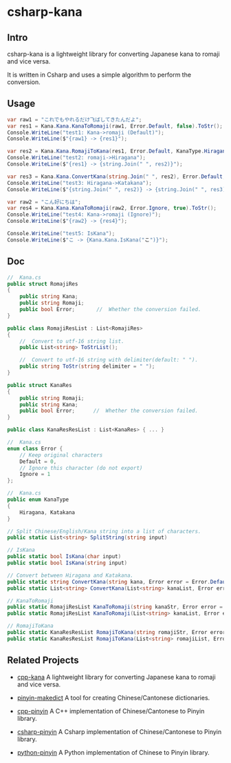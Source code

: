 # csharp-kana

## Intro

csharp-kana is a lightweight library for converting Japanese kana to romaji and vice versa.

It is written in Csharp and uses a simple algorithm to perform the conversion.

## Usage

```csharp
var raw1 = "これでもやれるだけ飞ばしてきたんだよ";
var res1 = Kana.Kana.KanaToRomaji(raw1, Error.Default, false).ToStr();
Console.WriteLine("test1: Kana->romaji (Default)");
Console.WriteLine($"{raw1} -> {res1}");

var res2 = Kana.Kana.RomajiToKana(res1, Error.Default, KanaType.Hiragana).ToStrList();
Console.WriteLine("test2: romaji->Hiragana");
Console.WriteLine($"{res1} -> {string.Join(" ", res2)}");

var res3 = Kana.Kana.ConvertKana(string.Join(" ", res2), Error.Default, KanaType.Katakana);
Console.WriteLine("test3: Hiragana->Katakana");
Console.WriteLine($"{string.Join(" ", res2)} -> {string.Join(" ", res3)}");

var raw2 = "こん好にちは";
var res4 = Kana.Kana.KanaToRomaji(raw2, Error.Ignore, true).ToStr();
Console.WriteLine("test4: Kana->romaji (Ignore)");
Console.WriteLine($"{raw2} -> {res4}");

Console.WriteLine("test5: IsKana");
Console.WriteLine($"こ -> {Kana.Kana.IsKana("こ")}");
```

## Doc

```csharp
//  Kana.cs
public struct RomajiRes
{
    public string Kana;
    public string Romaji;
    public bool Error;       //  Whether the conversion failed.
}

public class RomajiResList : List<RomajiRes>
{
    //  Convert to utf-16 string list.
    public List<string> ToStrList();

    //  Convert to utf-16 string with delimiter(default: " ").
    public string ToStr(string delimiter = " ");
}

public struct KanaRes
{
    public string Romaji;
    public string Kana;
    public bool Error;      //  Whether the conversion failed.
}

public class KanaResResList : List<KanaRes> { ... }

//  Kana.cs
enum class Error {
    // Keep original characters
    Default = 0,
    // Ignore this character (do not export)
    Ignore = 1
};

//  Kana.cs
public enum KanaType
{
    Hiragana, Katakana
}

// Split Chinese/English/Kana string into a list of characters.
public static List<string> SplitString(string input)

// IsKana
public static bool IsKana(char input)
public static bool IsKana(string input)

// Convert between Hiragana and Katakana.
public static string ConvertKana(string kana, Error error = Error.Default, KanaType kanaType = KanaType.Hiragana)
public static List<string> ConvertKana(List<string> kanaList, Error error = Error.Default, KanaType kanaType = KanaType.Hiragana)

// KanaToRomaji
public static RomajiResList KanaToRomaji(string kanaStr, Error error = Error.Default, bool doubleWrittenSokuon = false)
public static RomajiResList KanaToRomaji(List<string> kanaList, Error error = Error.Default, bool doubleWrittenSokuon = false)

// RomajiToKana
public static KanaResResList RomajiToKana(string romajiStr, Error error = Error.Default, KanaType kanaType = KanaType.Hiragana)
public static KanaResResList RomajiToKana(List<string> romajiList, Error error = Error.Default, KanaType kanaType = KanaType.Hiragana)
```


## Related Projects

+ [cpp-kana](https://github.com/wolfgitpr/cpp-kana)
  A lightweight library for converting Japanese kana to romaji and vice versa.

+ [pinyin-makedict](https://github.com/wolfgitpr/pinyin-makedict)
  A tool for creating Chinese/Cantonese dictionaries.

+ [cpp-pinyin](https://github.com/wolfgitpr/cpp-pinyin)
  A C++ implementation of Chinese/Cantonese to Pinyin library.

+ [csharp-pinyin](https://github.com/wolfgitpr/csharp-pinyin)
  A Csharp implementation of Chinese/Cantonese to Pinyin library.

+ [python-pinyin](https://github.com/mozillazg/python-pinyin)
  A Python implementation of Chinese to Pinyin library.
